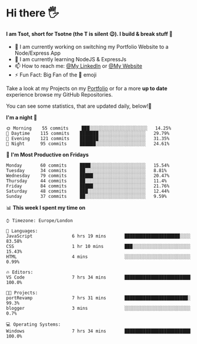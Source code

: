 # Hi there :raised_hand_with_fingers_splayed:
#### I am Tsot, short for Tsotne (the T is silent :wink:). I build & break stuff :space_invader:
- :telescope: I am currently working on switching my Portfolio Website to a Node/Express App
- :seedling: I am currently learning NodeJS & ExpressJs
- :mailbox: How to reach me: [@My LinkedIn](https://www.linkedin.com/in/tsotne-gvadzabia/) or [@My Website](https://tsotnegvadzabia.me/contact)
- :zap: Fun Fact: Big Fan of the :space_invader: emoji

Take a look at my Projects on my [Portfolio](https://tsotnegvadzabia.me/) or for a more **up to date** experience browse my GitHub Repositories.

You can see some statistics, that are updated daily, below!:space_invader:
<!--START_SECTION:waka-->
**I'm a night 🦉** 

```text
🌞 Morning    55 commits     ███░░░░░░░░░░░░░░░░░░░░░░   14.25% 
🌆 Daytime    115 commits    ███████░░░░░░░░░░░░░░░░░░   29.79% 
🌃 Evening    121 commits    ███████░░░░░░░░░░░░░░░░░░   31.35% 
🌙 Night      95 commits     ██████░░░░░░░░░░░░░░░░░░░   24.61%

```
📅 **I'm Most Productive on Fridays** 

```text
Monday       60 commits     ████░░░░░░░░░░░░░░░░░░░░░   15.54% 
Tuesday      34 commits     ██░░░░░░░░░░░░░░░░░░░░░░░   8.81% 
Wednesday    79 commits     █████░░░░░░░░░░░░░░░░░░░░   20.47% 
Thursday     44 commits     ██░░░░░░░░░░░░░░░░░░░░░░░   11.4% 
Friday       84 commits     █████░░░░░░░░░░░░░░░░░░░░   21.76% 
Saturday     48 commits     ███░░░░░░░░░░░░░░░░░░░░░░   12.44% 
Sunday       37 commits     ██░░░░░░░░░░░░░░░░░░░░░░░   9.59%

```


📊 **This week I spent my time on** 

```text
⌚︎ Timezone: Europe/London

💬 Languages: 
JavaScript               6 hrs 19 mins       █████████████████████░░░░   83.58% 
CSS                      1 hr 10 mins        ███░░░░░░░░░░░░░░░░░░░░░░   15.43% 
HTML                     4 mins              ░░░░░░░░░░░░░░░░░░░░░░░░░   0.99%

🔥 Editors: 
VS Code                  7 hrs 34 mins       █████████████████████████   100.0%

🐱‍💻 Projects: 
portRevamp               7 hrs 31 mins       ████████████████████████░   99.3% 
blogger                  3 mins              ░░░░░░░░░░░░░░░░░░░░░░░░░   0.7%

💻 Operating Systems: 
Windows                  7 hrs 34 mins       █████████████████████████   100.0%

```


<!--END_SECTION:waka-->
